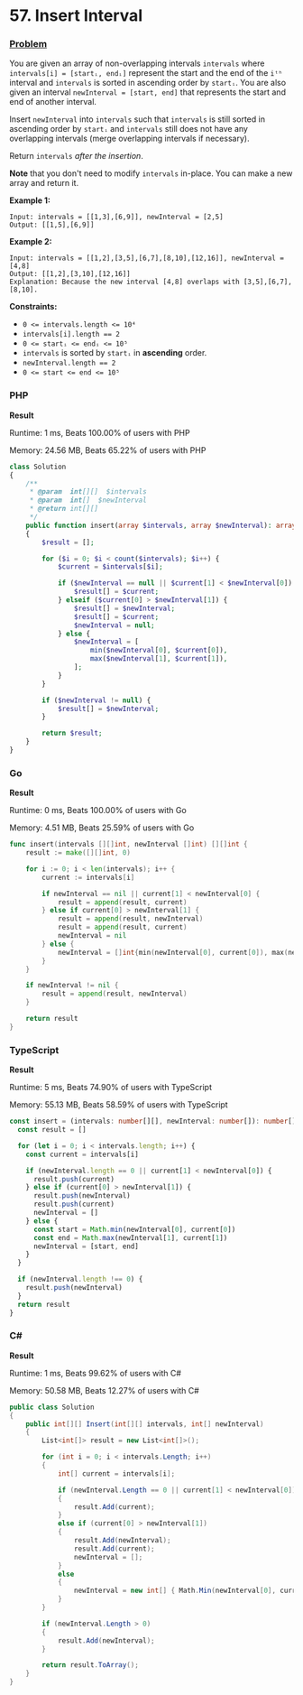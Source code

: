 # 57. Insert Interval

### [Problem](https://leetcode.com/problems/insert-interval/description/)

You are given an array of non-overlapping intervals `intervals` where `intervals[i] = [startᵢ, endᵢ]` represent the
start and the end of the `iᵗʰ` interval and `intervals` is sorted in ascending order by `startᵢ`.
You are also given an interval `newInterval = [start, end]` that represents the start and end of another interval.

Insert `newInterval` into `intervals` such that `intervals` is still sorted in ascending order by `startᵢ`
and `intervals` still does not have any overlapping intervals (merge overlapping intervals if necessary).

Return `intervals` _after the insertion_.

**Note** that you don't need to modify `intervals` in-place. You can make a new array and return it.

**Example 1:**

```
Input: intervals = [[1,3],[6,9]], newInterval = [2,5]
Output: [[1,5],[6,9]]
```

**Example 2:**

```
Input: intervals = [[1,2],[3,5],[6,7],[8,10],[12,16]], newInterval = [4,8]
Output: [[1,2],[3,10],[12,16]]
Explanation: Because the new interval [4,8] overlaps with [3,5],[6,7],[8,10].
```

**Constraints:**

- `0 <= intervals.length <= 10⁴`
- `intervals[i].length == 2`
- `0 <= startᵢ <= endᵢ <= 10⁵`
- `intervals` is sorted by `startᵢ` in **ascending** order.
- `newInterval.length == 2`
- `0 <= start <= end <= 10⁵`

### PHP

**Result**

Runtime: 1 ms, Beats 100.00% of users with PHP

Memory: 24.56 MB, Beats 65.22% of users with PHP

```php
class Solution
{
    /**
     * @param  int[][]  $intervals
     * @param  int[]  $newInterval
     * @return int[][]
     */
    public function insert(array $intervals, array $newInterval): array
    {
        $result = [];

        for ($i = 0; $i < count($intervals); $i++) {
            $current = $intervals[$i];

            if ($newInterval == null || $current[1] < $newInterval[0]) {
                $result[] = $current;
            } elseif ($current[0] > $newInterval[1]) {
                $result[] = $newInterval;
                $result[] = $current;
                $newInterval = null;
            } else {
                $newInterval = [
                    min($newInterval[0], $current[0]),
                    max($newInterval[1], $current[1]),
                ];
            }
        }

        if ($newInterval != null) {
            $result[] = $newInterval;
        }

        return $result;
    }
}
```

### Go

**Result**

Runtime: 0 ms, Beats 100.00% of users with Go

Memory: 4.51 MB, Beats 25.59% of users with Go

```go
func insert(intervals [][]int, newInterval []int) [][]int {
	result := make([][]int, 0)

	for i := 0; i < len(intervals); i++ {
		current := intervals[i]

		if newInterval == nil || current[1] < newInterval[0] {
			result = append(result, current)
		} else if current[0] > newInterval[1] {
			result = append(result, newInterval)
			result = append(result, current)
			newInterval = nil
		} else {
			newInterval = []int{min(newInterval[0], current[0]), max(newInterval[1], current[1])}
		}
	}

	if newInterval != nil {
		result = append(result, newInterval)
	}

	return result
}
```

### TypeScript

**Result**

Runtime: 5 ms, Beats 74.90% of users with TypeScript

Memory: 55.13 MB, Beats 58.59% of users with TypeScript

```typescript
const insert = (intervals: number[][], newInterval: number[]): number[][] => {
  const result = []

  for (let i = 0; i < intervals.length; i++) {
    const current = intervals[i]

    if (newInterval.length == 0 || current[1] < newInterval[0]) {
      result.push(current)
    } else if (current[0] > newInterval[1]) {
      result.push(newInterval)
      result.push(current)
      newInterval = []
    } else {
      const start = Math.min(newInterval[0], current[0])
      const end = Math.max(newInterval[1], current[1])
      newInterval = [start, end]
    }
  }

  if (newInterval.length !== 0) {
    result.push(newInterval)
  }
  return result
}
```

### C#

**Result**

Runtime: 1 ms, Beats 99.62% of users with C#

Memory: 50.58 MB, Beats 12.27% of users with C#

```csharp
public class Solution
{
    public int[][] Insert(int[][] intervals, int[] newInterval)
    {
        List<int[]> result = new List<int[]>();

        for (int i = 0; i < intervals.Length; i++)
        {
            int[] current = intervals[i];

            if (newInterval.Length == 0 || current[1] < newInterval[0])
            {
                result.Add(current);
            }
            else if (current[0] > newInterval[1])
            {
                result.Add(newInterval);
                result.Add(current);
                newInterval = [];
            }
            else
            {
                newInterval = new int[] { Math.Min(newInterval[0], current[0]), Math.Max(newInterval[1], current[1]) };
            }
        }

        if (newInterval.Length > 0)
        {
            result.Add(newInterval);
        }

        return result.ToArray();
    }
}
```
